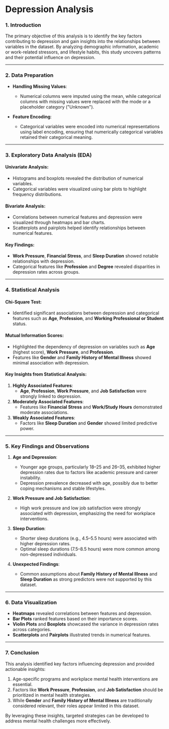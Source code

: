 # Depression Analysis

### 1. Introduction
The primary objective of this analysis is to identify the key factors contributing to depression and gain insights into the relationships between variables in the dataset. By analyzing demographic information, academic or work-related stressors, and lifestyle habits, this study uncovers patterns and their potential influence on depression.

---

### 2. Data Preparation
- **Handling Missing Values**:
  - Numerical columns were imputed using the mean, while categorical columns with missing values were replaced with the mode or a placeholder category ("Unknown").

- **Feature Encoding**:
  - Categorical variables were encoded into numerical representations using label encoding, ensuring that numerically categorical variables retained their categorical meaning.

---

### 3. Exploratory Data Analysis (EDA)
#### **Univariate Analysis**:
- Histograms and boxplots revealed the distribution of numerical variables.
- Categorical variables were visualized using bar plots to highlight frequency distributions.

#### **Bivariate Analysis**:
- Correlations between numerical features and depression were visualized through heatmaps and bar charts.
- Scatterplots and pairplots helped identify relationships between numerical features.

#### **Key Findings**:
- **Work Pressure**, **Financial Stress**, and **Sleep Duration** showed notable relationships with depression.
- Categorical features like **Profession** and **Degree** revealed disparities in depression rates across groups.

---

### 4. Statistical Analysis
#### **Chi-Square Test**:
- Identified significant associations between depression and categorical features such as **Age**, **Profession**, and **Working Professional or Student** status.

#### **Mutual Information Scores**:
- Highlighted the dependency of depression on variables such as **Age** (highest score), **Work Pressure**, and **Profession**.
- Features like **Gender** and **Family History of Mental Illness** showed minimal association with depression.

#### **Key Insights from Statistical Analysis**:
1. **Highly Associated Features**:
   - **Age**, **Profession**, **Work Pressure**, and **Job Satisfaction** were strongly linked to depression.
2. **Moderately Associated Features**:
   - Features like **Financial Stress** and **Work/Study Hours** demonstrated moderate associations.
3. **Weakly Associated Features**:
   - Factors like **Sleep Duration** and **Gender** showed limited predictive power.

---

### 5. Key Findings and Observations
1. **Age and Depression**:
   - Younger age groups, particularly 18–25 and 26–35, exhibited higher depression rates due to factors like academic pressure and career instability.
   - Depression prevalence decreased with age, possibly due to better coping mechanisms and stable lifestyles.

2. **Work Pressure and Job Satisfaction**:
   - High work pressure and low job satisfaction were strongly associated with depression, emphasizing the need for workplace interventions.

3. **Sleep Duration**:
   - Shorter sleep durations (e.g., 4.5–5.5 hours) were associated with higher depression rates.
   - Optimal sleep durations (7.5–8.5 hours) were more common among non-depressed individuals.

4. **Unexpected Findings**:
   - Common assumptions about **Family History of Mental Illness** and **Sleep Duration** as strong predictors were not supported by this dataset.

---

### 6. Data Visualization
- **Heatmaps** revealed correlations between features and depression.
- **Bar Plots** ranked features based on their importance scores.
- **Violin Plots** and **Boxplots** showcased the variance in depression rates across categories.
- **Scatterplots** and **Pairplots** illustrated trends in numerical features.

---

### 7. Conclusion
This analysis identified key factors influencing depression and provided actionable insights:
1. Age-specific programs and workplace mental health interventions are essential.
2. Factors like **Work Pressure**, **Profession**, and **Job Satisfaction** should be prioritized in mental health strategies.
3. While **Gender** and **Family History of Mental Illness** are traditionally considered relevant, their roles appear limited in this dataset.

By leveraging these insights, targeted strategies can be developed to address mental health challenges more effectively.
